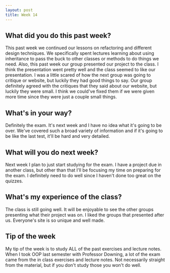 ```yaml
---
layout: post
title: Week 14
---
```


## What did you do this past week?

This past week we continued our lessons on refactoring and different design techniques. We specifically spent lectures learning about using inheritance to pass the buck to other classes or methods to do things we need. Also, this past week our group presented our project to the class. I think the presentation went pretty well and the class seemed to like our presentation. I was a little scared of how the next group was going to critique or website, but luckily they had good things to say. Our group definitely agreed with the critiques that they said about our website, but luckily they were small. I think we could've fixed them if we were given more time since they were just a couple small things.

## What's in your way?

Definitely the exam. It's next week and I have no idea what it's going to be over. We've covered such a broad variety of information and if it's going to be like the last test, it'll be hard and very detailed.

## What will you do next week?

Next week I plan to just start studying for the exam. I have a project due in another class, but other than that I'll be focusing my time on preparing for the exam. I definitely need to do well since I haven't done too great on the quizzes.

## What's my experience of the class?

The class is still going well. It will be enjoyable to see the other groups presenting what their project was on. I liked the groups that presented after us. Everyone's site is so unique and well made.

## Tip of the week

My tip of the week is to study ALL of the past exercises and lecture notes. When I took OOP last semester with Professor Downing, a lot of the exam came from the in class exercises and lecture notes. Not necessarily straight from the material, but if you don't study those you won't do well.

